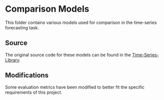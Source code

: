 # Comparison Models

This folder contains various models used for comparison in the time-series forecasting task.

## Source

The original source code for these models can be found in the [Time-Series-Library](https://github.com/thuml/Time-Series-Library).

## Modifications

Some evaluation metrics have been modified to better fit the specific requirements of this project.
